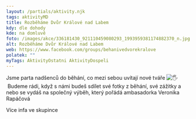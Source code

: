 ```yaml
---
layout: /partials/aktivity.njk
tags: aktivityMD
title: Rozběháme Dvůr Králové nad Labem
kdy: dle dohody
kde: na domluvě
foto: /images/akce/336181430_921110459080293_1993959381174882370_n.jpg
alt: Rozběháme Dvůr Králové nad Labem
web: https://www.facebook.com/groups/behanivedvorekralove
polatek: ""
myTags: AktivityOstatni AktivityDospeli
---
```

<!--StartFragment-->

Jsme parta nadšenců do běhání, co mezi sebou uvítají nové tváře ![🖐️](https://static.xx.fbcdn.net/images/emoji.php/v9/t7d/1.5/16/1f590.png) Budeme rádi, když s námi budeš sdílet své fotky z běhání, své zážitky a nebo se vydáš na společný výběh, který pořádá ambasadorka Veronika Rapáčová

V﻿íce infa ve skupince